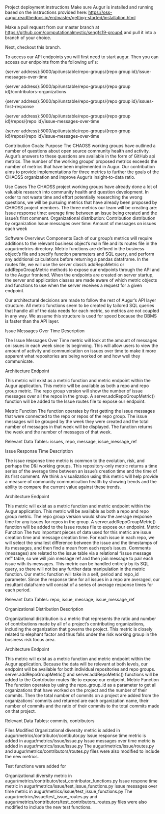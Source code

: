 Project deployment instructions
Make sure Augur is installed and running based on the instructions provided here: https://oss-augur.readthedocs.io/en/master/getting-started/installation.html

Make a pull request from our master branch at https://github.com/computationalmystic/sengfs19-group4 and pull it into a branch of your choice.

Next, checkout this branch.

To access our API endpoints you will first need to start augur. Then you can access our endpoints from the following url's:

{server address}:5000/api/unstable/repo-groups/{repo group id}/issue-messages-over-time

{server address}:5000/api/unstable/repo-groups/{repo group id}/contributors-organizations

{server address}:5000/api/unstable/repo-groups/{repo group id}/issues-first-response

{server address}:5000/api/unstable/repo-groups/{repo group id}/repos/{repo id}/issue-messages-over-time

{server address}:5000/api/unstable/repo-groups/{repo group id}/repos/{repo id}/issue-messages-over-time

Contribution Goals:
Purpose
The CHAOSS working groups have outlined a number of questions about open source community health and activity. Augur’s answers to these questions are available in the form of GitHub api metrics. The number of the working groups’ proposed metrics exceeds the number of metrics that have been implemented in Augur. Our contribution aims to provide implementations for three metrics to further the goals of the CHAOSS organization and improve Augur’s insight-to-data ratio.

Use Cases
The CHAOSS project working groups have already done a lot of valuable research into community health and question development. In order to not waste time and effort potentially researching the wrong questions, we will be pursuing metrics that have already been proposed by CHAOSS project members. The three metrics our team will be creating are: Issue response time: average time between an issue being created and the issue’s first comment. Organizational distribution: Contribution distribution by organization Issue messages over time: Amount of messages on issues each week

Software Overview:
Components
Each of our group’s metrics will require additions to the relevant business object’s main file and its routes file in the augur/metrics directory. Metric functions are defined in the business object’s file and specify function parameters and SQL query, and perform any additional calculations before returning a pandas dataframe. In the routes file, we will use the server class’s addRepoMetric or addRepoGroupMetric methods to expose our endpoints through the API and to the Augur frontend. When the endpoints are created on server startup, the server and application classes are made aware of which metric objects and functions to use when the server receives a request for a given endpoint.

Our architectural decisions are made to follow the rest of Augur’s API layer structure. All metric functions seem to be created by tailored SQL queries that handle all of the data needs for each metric, so metrics are not coupled in any way. We assume this structure is used for speed because the DBMS is faster than the API layer.

Issue Messages Over Time
Description

The Issue Messages Over Time metric will look at the amount of messages on issues in each week since its beginning. This will allow users to view the amount of activity and communication on issues over time to make it more apparent what repositories are being worked on and how well they communicate.

Architecture Endpoint

This metric will exist as a metric function and metric endpoint within the Augur application. This metric will be available as both a repo and repo group metric. The repo group version will show the number of issue messages over all the repos in the group. A server.addRepoGroupMetric() function will be added to the Issue routes file to expose our endpoint.

Metric Function The function operates by first getting the issue messages that were connected to the repo or repos of the repo group. The issue messages will be grouped by the week they were created and the total number of messages in that week will be displayed. The function returns the week and the number of messages of that week.

Relevant Data Tables: issues, repo, message, issue_message_ref

Issue Response Time
Description

The issue response time metric is common to the evolution, risk, and perhaps the D&I working groups. This repository-only metric returns a time series of the average time between an issue’s creation time and the time of its first comment. We think a visualization using this metric will help provide a measure of community communication health by showing trends and the ability to compare the current value against these trends.

Architecture Endpoint

This metric will exist as a metric function and metric endpoint within the Augur application. This metric will be available as both a repo and repo group metric. The repo group version would show the average response time for any issues for repos in the group. A server.addRepoGroupMetric() function will be added to the Issue routes file to expose our endpoint. Metric Function The two important pieces of data used for this metric are issue creation time and message creation time. For each issue in each repo, we will select the smallest difference between the issue and the timestamps of its messages, and then find a mean from each repo’s issues. Comments (messages) are related to the issue table via a relational “issue message ref” table, so we will join message ref and then join message to pair each issue with its messages. This metric can be handled entirely by its SQL query, so there will not be any further data manipulation in the metric function. Our metric function will take in a self, period and repo_id parameter. Since the response time for all issues in a repo are averaged, our resultant dataframe will consist of a series of average response times for each period.

Relevant Data Tables: repo, issue, message, issue_message_ref

Organizational Distribution
Description

Organizational distribution is a metric that represents the ratio and number of contributions made by all of a project’s contributing organizations, including the organization that governs the project. This metric is closely related to elephant factor and thus falls under the risk working group in the business risk focus area.

Architecture Endpoint

This metric will exist as a metric function and metric endpoint within the Augur application. Because the data will be relevant at both levels, our endpoint will be available for both individual repositories and repo groups. server.addRepoGroupMetric() and server.addRepoMetric() functions will be added to the Contributor routes file to expose our endpoint. Metric Function The function operates by using the repo_group_id as a parameter to get all organizations that have worked on the project and the number of their commits. Then the total number of commits on a project are added from the organizations’ commits and returned are each organization name, their number of commits and the ratio of their commits to the total commits made on that project.

Relevant Data Tables: commits, contributors

Files Modified
Organizational diversity metric is added in augur/metrics/contributor/contibutor.py
Issue response time metric is added in augur/metrics/issue/issue.py
Issue messages over time metric is added in augur/metrics/issue/issue.py
The augur/metrics/issue/routes.py and augur/metrics/contributors/routes.py files were also modified to include the new metrics.

Test functions were added for

Organizational diversity metric in augur/metrics/contributor/test_contributor_functions.py
Issue respone time metric in augur/metrics/issue/test_issue_functions.py
Issue messages over time metric in augur/metrics/issue/test_issue_functions.py
The augur/metrics/issue/test_issue_routes.py and augur/metrics/contributors/test_contributors_routes.py files were also modified to include the new test functions.